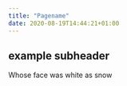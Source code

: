 ```yaml
---
title: "Pagename"
date: 2020-08-19T14:44:21+01:00
---
```


## example subheader

Whose face was white as snow